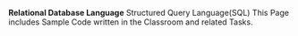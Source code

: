 **Relational Database Language**
Structured Query Language(SQL)
This Page includes Sample Code written in the Classroom and related Tasks.
